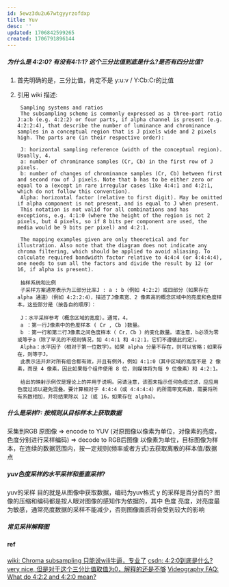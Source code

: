 ```yaml
---
id: 5ewz3du2u67wtgyyrzofdxp
title: Yuv
desc: ''
updated: 1706842599265
created: 1706791896144
---
```


##### 为什么是 4:2:0? 有没有4:1:1? 这个三分比值到底是什么?是否有四分比值?
1. 首先明确的是，三分比值，肯定不是 y:u:v / Y:Cb:Cr的比值
2. 引用 wiki 描述:
    
        Sampling systems and ratios
        The subsampling scheme is commonly expressed as a three-part ratio J:a:b (e.g. 4:2:2) or four parts, if alpha channel is present (e.g. 4:2:2:4), that describe the number of luminance and chrominance samples in a conceptual region that is J pixels wide and 2 pixels high. The parts are (in their respective order):

        J: horizontal sampling reference (width of the conceptual region). Usually, 4.
        a: number of chrominance samples (Cr, Cb) in the first row of J pixels.
        b: number of changes of chrominance samples (Cr, Cb) between first and second row of J pixels. Note that b has to be either zero or equal to a (except in rare irregular cases like 4:4:1 and 4:2:1, which do not follow this convention).
        Alpha: horizontal factor (relative to first digit). May be omitted if alpha component is not present, and is equal to J when present.
        This notation is not valid for all combinations and has exceptions, e.g. 4:1:0 (where the height of the region is not 2 pixels, but 4 pixels, so if 8 bits per component are used, the media would be 9 bits per pixel) and 4:2:1.

        The mapping examples given are only theoretical and for illustration. Also note that the diagram does not indicate any chroma filtering, which should be applied to avoid aliasing. To calculate required bandwidth factor relative to 4:4:4 (or 4:4:4:4), one needs to sum all the factors and divide the result by 12 (or 16, if alpha is present).

        抽样系统和比例
        子采样方案通常表示为三部分比率J : a : b（例如 4:2:2）或四部分（如果存在 alpha 通道）（例如 4:2:2:4），描述了J像素宽、2 像素高的概念区域中的亮度和色度样本。这些部分是（按各自的顺序）：

        J：水平采样参考（概念区域的宽度）。通常，4。
        a ：第一行J像素中的色度样本 ( Cr , Cb )数量。
        b ：第一行和第二行J像素之间色度样本（ Cr，Cb ）的变化数量。请注意，b必须为零或等于a（除了罕见的不规则情况，如 4:4:1 和 4:2:1，它们不遵循此约定）。
        Alpha：水平因子（相对于第一位数字）。如果 alpha 分量不存在，则可以省略；如果存在，则等于J。
        此表示法并非对所有组合都有效，并且有例外，例如 4:1:0（其中区域的高度不是 2 像素，而是 4 像素，因此如果每个组件使用 8 位，则媒体将为每 9 位像素）和 4:2:1。

        给出的映射示例仅是理论上的并用于说明。另请注意，该图未指示任何色度过滤，应应用色度过滤以避免混叠。要计算相对于 4:4:4（或 4:4:4:4）的所需带宽系数，需要将所有系数相加，并将结果除以 12（或 16，如果存在 alpha）。

##### 什么是采样?: 按规则从目标样本上获取数据
采集到RGB 原图像 => encode to YUV (对原图像以像素为单位，对像素的亮度，色度分别进行采样编码) => decode to RGB后图像
以像素为单位，目标图像为样本，在连续的数据范围内，按一定规则(频率或者方式)去获取离散的样本值/数据点
##### yuv色度采样的水平采样和垂直采样?
yuv的采样 目的就是从图像中获取数据，编码为yuv格式
y 的采样是百分百的? 图像的压缩和编码都是按人眼对图像的感知作为依据的，其中 色度 亮度，对亮度最为敏感，通常亮度数据的采样不能减少，否则图像画质将会受到较大的影响


##### 常见采样解释图
#### ref
[wiki: Chroma subsampling 只能说wili牛逼，专业了](https://en.wikipedia.org/wiki/Chroma_subsampling)
[csdn: 4:2:0到底是什么? very nice, 但是对于这个三分比值取值为0，解释的还是不够](https://blog.csdn.net/xueyushenzhou/article/details/40817949)
[Videography FAQ: What do 4:2:2 and 4:2:0 mean?](https://snapshot.canon-asia.com/article/eng/videography-faq-what-do-422-and-420-mean)
[](https://en.wikipedia.org/wiki/Chroma_subsampling)